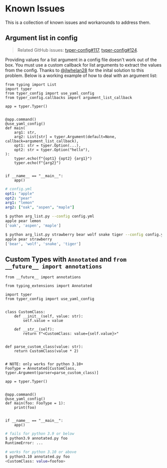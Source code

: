# Known Issues

This is a collection of known issues and workarounds to address them.

## Argument list in config

> Related GitHub issues: [typer-config#117](https://github.com/maxb2/typer-config/issues/117), [typer-config#124](https://github.com/maxb2/typer-config/issues/124).

Providing values for a list argument in a config file doesn't work out of the box.
You must use a custom callback for list arguments to extract the values from the config.
Thanks to [@jlwhelan28](https://github.com/jlwhelan28) for the inital solution to this problem.
Below is a working example of how to deal with an argument list:

```{.python title="arg_list.py" test="true"}
from typing import List
import typer
from typer_config import use_yaml_config
from typer_config.callbacks import argument_list_callback

app = typer.Typer()


@app.command()
@use_yaml_config()
def main(
    arg1: str,
    arg2: List[str] = typer.Argument(default=None, callback=argument_list_callback),
    opt1: str = typer.Option(...),
    opt2: str = typer.Option("hello"),
):
    typer.echo(f"{opt1} {opt2} {arg1}")
    typer.echo(f"{arg2}")


if __name__ == "__main__":
    app()
```

```yaml title="config.yml"
# config.yml
opt1: "apple"
opt2: "pear"
arg1: "lemon"
arg2: ["oak", "aspen", "maple"]
```

```{.bash title="Terminal"}
$ python arg_list.py --config config.yml
apple pear lemon
['oak', 'aspen', 'maple']

$ python arg_list.py strawberry bear wolf snake tiger --config config.yml
apple pear strawberry
['bear', 'wolf', 'snake', 'tiger']
```

## Custom Types with `Annotated` and `from __future__ import annotations`

```{.python title="annotated.py"}
from __future__ import annotations

from typing_extensions import Annotated

import typer
from typer_config import use_yaml_config


class CustomClass:
    def __init__(self, value: str):
        self.value = value

    def __str__(self):
        return f"<CustomClass: value={self.value}>"


def parse_custom_class(value: str):
    return CustomClass(value * 2)


# NOTE: only works for python 3.10+
FooType = Annotated[CustomClass, typer.Argument(parser=parse_custom_class)]

app = typer.Typer()


@app.command()
@use_yaml_config()
def main(foo: FooType = 1):
    print(foo)


if __name__ == "__main__":
    app()
```

```{.bash title="Terminal" exec="false"}
# fails for python 3.9 or below
$ python3.9 annotated.py foo
RuntimeError: ...

# works for python 3.10 or above
$ python3.10 annotated.py foo
<CustomClass: value=foofoo>
```

<!---
```{.python exec="true" write="false"}
from typer.testing import CliRunner

import sys

RUNNER = CliRunner()

result = RUNNER.invoke(app, ["foo"])

if sys.version_info < (3, 10):
    assert result.exit_code != 0, "Should have failed!"
else:
    assert result.exit_code == 0, "Custom Types with Annotated[] failed!"
    assert (
        result.stdout.strip() == "<CustomClass: value=foofoo>"
    ), f"Unexpected output for Annotated[] example"
```
--->